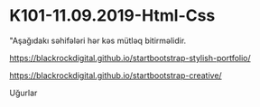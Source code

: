# K101-11.09.2019-Html-Css
"Aşağıdakı səhifələri hər kəs mütləq bitirməlidir. 

https://blackrockdigital.github.io/startbootstrap-stylish-portfolio/

https://blackrockdigital.github.io/startbootstrap-creative/

Uğurlar
